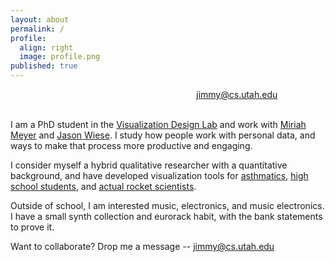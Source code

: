 ```yaml
---
layout: about
permalink: /
profile:
  align: right
  image: profile.png
published: true
---
```


<p style="color:white">Yes, it's true...I'm on the market!  Email me at  <a href="mailto:jimmy@cs.utah.edu">jimmy@cs.utah.edu</a>  if you want to chat!  </p>

I am a PhD student in the [Visualization Design Lab](https://vdl.sci.utah.edu/) and work with [Miriah Meyer](https://www.cs.utah.edu/~miriah/) and [Jason Wiese](https://www.cs.utah.edu/~wiese/).  I study how people work with personal data, and ways to make that process more productive and engaging.  

I consider myself a hybrid qualitative researcher with a quantitative background, and have developed visualization tools for [asthmatics](https://vdl.sci.utah.edu/publications/2018_imwut_maav/), [high school students](https://utahjimmy.github.io/AQ-U_Explorer/), and [actual rocket scientists](https://vdl.sci.utah.edu/publications/2021_aas_porter/). 

Outside of school, I am interested music, electronics, and music electronics.  I have a small synth collection and eurorack habit, with the bank statements to prove it.

Want to collaborate?  Drop me a message -- <a href="mailto:jimmy@cs.utah.edu">jimmy@cs.utah.edu</a>


